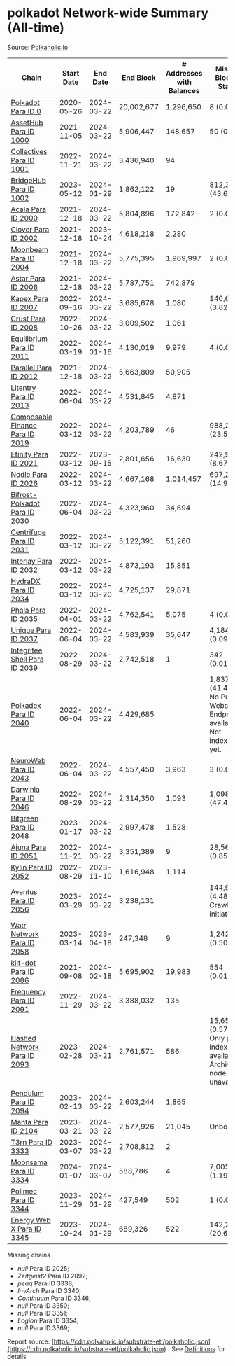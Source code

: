 # polkadot Network-wide Summary (All-time)

Source: [Polkaholic.io](https://polkaholic.io)


| Chain            | Start Date | End Date | End Block | # Addresses with Balances | Missing Blocks / Status |
| ---------------- | ---------- | ---------| --------- | ------------------------- | ----------------------- |
| [Polkadot Para ID 0](/polkadot/0-polkadot) | 2020-05-26 | 2024-03-22 | 20,002,677 |  1,296,650 | 8 (0.00%)  |
| [AssetHub Para ID 1000](/polkadot/1000-assethub) | 2021-11-05 | 2024-03-22 | 5,906,447 |  148,657 | 50 (0.00%)  |
| [Collectives Para ID 1001](/polkadot/1001-collectives) | 2022-11-21 | 2024-03-22 | 3,436,940 |  94 |    |
| [BridgeHub Para ID 1002](/polkadot/1002-bridgehub) | 2023-05-12 | 2024-01-29 | 1,862,122 |  19 | 812,302 (43.62%)  |
| [Acala Para ID 2000](/polkadot/2000-acala) | 2021-12-18 | 2024-03-22 | 5,804,896 |  172,842 | 2 (0.00%)  |
| [Clover Para ID 2002](/polkadot/2002-clover) | 2021-12-18 | 2023-10-24 | 4,618,218 |  2,280 |    |
| [Moonbeam Para ID 2004](/polkadot/2004-moonbeam) | 2021-12-18 | 2024-03-22 | 5,775,395 |  1,969,997 | 2 (0.00%)  |
| [Astar Para ID 2006](/polkadot/2006-astar) | 2021-12-18 | 2024-03-22 | 5,787,751 |  742,879 |    |
| [Kapex Para ID 2007](/polkadot/2007-kapex) | 2022-09-16 | 2024-03-22 | 3,685,678 |  1,080 | 140,668 (3.82%)  |
| [Crust Para ID 2008](/polkadot/2008-crust) | 2022-10-26 | 2024-03-22 | 3,009,502 |  1,061 |    |
| [Equilibrium Para ID 2011](/polkadot/2011-equilibrium) | 2022-03-19 | 2024-01-16 | 4,130,019 |  9,979 | 4 (0.00%)  |
| [Parallel Para ID 2012](/polkadot/2012-parallel) | 2021-12-18 | 2024-03-22 | 5,663,809 |  50,905 |    |
| [Litentry Para ID 2013](/polkadot/2013-litentry) | 2022-06-04 | 2024-03-22 | 4,531,845 |  4,871 |    |
| [Composable Finance Para ID 2019](/polkadot/2019-composable) | 2022-03-12 | 2024-03-22 | 4,203,789 |  46 | 988,228 (23.51%)  |
| [Efinity Para ID 2021](/polkadot/2021-efinity) | 2022-03-12 | 2023-09-15 | 2,801,656 |  16,630 | 242,949 (8.67%)  |
| [Nodle Para ID 2026](/polkadot/2026-nodle) | 2022-03-12 | 2024-03-22 | 4,667,168 |  1,014,457 | 697,251 (14.94%)  |
| [Bifrost-Polkadot Para ID 2030](/polkadot/2030-bifrost) | 2022-06-04 | 2024-03-22 | 4,323,960 |  34,694 |    |
| [Centrifuge Para ID 2031](/polkadot/2031-centrifuge) | 2022-03-12 | 2024-03-22 | 5,122,391 |  51,260 |    |
| [Interlay Para ID 2032](/polkadot/2032-interlay) | 2022-03-12 | 2024-03-22 | 4,873,193 |  15,851 |    |
| [HydraDX Para ID 2034](/polkadot/2034-hydradx) | 2022-03-12 | 2024-03-20 | 4,725,137 |  29,871 |    |
| [Phala Para ID 2035](/polkadot/2035-phala) | 2022-04-01 | 2024-03-22 | 4,762,541 |  5,075 | 4 (0.00%)  |
| [Unique Para ID 2037](/polkadot/2037-unique) | 2022-06-04 | 2024-03-22 | 4,583,939 |  35,647 | 4,184 (0.09%)  |
| [Integritee Shell Para ID 2039](/polkadot/2039-integritee) | 2022-08-29 | 2024-03-22 | 2,742,518 |  1 | 342 (0.01%)  |
| [Polkadex Para ID 2040](/polkadot/2040-polkadex) | 2022-06-04 | 2024-03-22 | 4,429,685 |   | 1,837,152 (41.47%) No Public Websocket Endpoint available: Not indexing yet. |
| [NeuroWeb Para ID 2043](/polkadot/2043-neuroweb) | 2022-06-04 | 2024-03-22 | 4,557,450 |  3,963 | 3 (0.00%)  |
| [Darwinia Para ID 2046](/polkadot/2046-darwinia) | 2022-08-29 | 2024-03-22 | 2,314,350 |  1,093 | 1,098,047 (47.45%)  |
| [Bitgreen Para ID 2048](/polkadot/2048-bitgreen) | 2023-01-17 | 2024-03-22 | 2,997,478 |  1,528 |    |
| [Ajuna Para ID 2051](/polkadot/2051-ajuna) | 2022-11-21 | 2024-03-22 | 3,351,389 |  9 | 28,565 (0.85%)  |
| [Kylin Para ID 2052](/polkadot/2052-kylin) | 2022-08-29 | 2023-11-10 | 1,616,948 |  1,114 |    |
| [Aventus Para ID 2056](/polkadot/2056-aventus) | 2023-03-29 | 2024-03-22 | 3,238,131 |   | 144,921 (4.48%) Crawling initiated |
| [Watr Network Para ID 2058](/polkadot/2058-watr) | 2023-03-14 | 2023-04-18 | 247,348 |  9 | 1,242 (0.50%)  |
| [kilt-dot Para ID 2086](/polkadot/2086-kilt) | 2021-09-08 | 2024-02-18 | 5,695,902 |  19,983 | 554 (0.01%)  |
| [Frequency Para ID 2091](/polkadot/2091-frequency) | 2022-11-29 | 2024-03-22 | 3,388,032 |  135 |    |
| [Hashed Network Para ID 2093](/polkadot/2093-hashed) | 2023-02-28 | 2024-03-21 | 2,761,571 |  586 | 15,650 (0.57%) Only partial index available: Archive node unavailable |
| [Pendulum Para ID 2094](/polkadot/2094-pendulum) | 2023-02-13 | 2024-03-22 | 2,603,244 |  1,865 |    |
| [Manta Para ID 2104](/polkadot/2104-manta) | 2023-03-21 | 2024-03-22 | 2,577,926 |  21,045 |   Onboarding |
| [T3rn Para ID 3333](/polkadot/3333-t3rn) | 2023-03-07 | 2024-03-22 | 2,708,812 |  2 |    |
| [Moonsama Para ID 3334](/polkadot/3334-moonsama) | 2024-01-07 | 2024-03-07 | 588,786 |  4 | 7,005 (1.19%)  |
| [Polimec Para ID 3344](/polkadot/3344-polimec) | 2023-11-29 | 2024-01-29 | 427,549 |  502 | 1 (0.00%)  |
| [Energy Web X Para ID 3345](/polkadot/3345-energywebx) | 2023-10-24 | 2024-01-29 | 689,326 |  522 | 142,272 (20.64%)  |

Missing chains


* *null* Para ID 2025; 
* *Zeitgeist2* Para ID 2092; 
* *peaq* Para ID 3338; 
* *InvArch* Para ID 3340; 
* *Continuum* Para ID 3346; 
* *null* Para ID 3350; 
* *null* Para ID 3351; 
* *Logion* Para ID 3354; 
* *null* Para ID 3369; 

Report source: [https://cdn.polkaholic.io/substrate-etl/polkaholic.json](https://cdn.polkaholic.io/substrate-etl/polkaholic.json) | See [Definitions](/DEFINITIONS.md) for details
